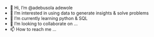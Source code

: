 - 👋 Hi, I’m @adebusola adewole
- 👀 I’m interested in using data to generate insights & solve problems
- 🌱 I’m currently learning python & SQL
- 💞️ I’m looking to collaborate on ...
- 📫 How to reach me ...

<!---
adebusol/adebusol is a ✨ special ✨ repository because its `README.md` (this file) appears on your GitHub profile.
You can click the Preview link to take a look at your changes.
--->
